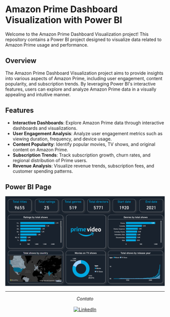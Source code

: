 # Amazon Prime Dashboard Visualization with Power BI

Welcome to the Amazon Prime Dashboard Visualization project! This repository contains a Power BI project designed to visualize data related to Amazon Prime usage and performance.

## Overview

The Amazon Prime Dashboard Visualization project aims to provide insights into various aspects of Amazon Prime, including user engagement, content popularity, and subscription trends. By leveraging Power BI's interactive features, users can explore and analyze Amazon Prime data in a visually appealing and intuitive manner.

## Features

- **Interactive Dashboards**: Explore Amazon Prime data through interactive dashboards and visualizations.
- **User Engagement Analysis**: Analyze user engagement metrics such as viewing duration, frequency, and device usage.
- **Content Popularity**: Identify popular movies, TV shows, and original content on Amazon Prime.
- **Subscription Trends**: Track subscription growth, churn rates, and regional distribution of Prime users.
- **Revenue Analysis**: Visualize revenue trends, subscription fees, and customer spending patterns.

## Power BI Page

<img width="876" alt="power bi page" src="./img/amazon-prime-dash.png">

---

<div align="center">
<i>Contato</i><br> 
<br>
<a href="https://www.linkedin.com/in/vinic-costa/" target="_blank"><img src="https://img.shields.io/badge/linkedin-%230077B5.svg?style=for-the-badge&logo=linkedin&logoColor=white" alt="LinkedIn"></a>
</div>
